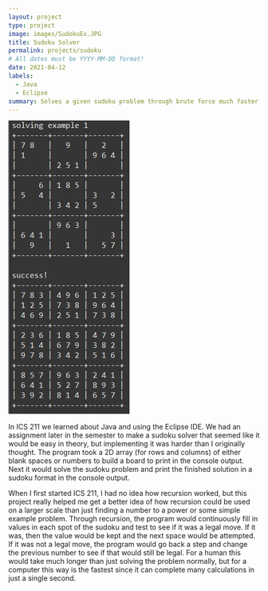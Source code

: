 ```yaml
---
layout: project
type: project
image: images/SudokuEx.JPG
title: Sudoku Solver
permalink: projects/sudoku
# All dates must be YYYY-MM-DD format!
date: 2021-04-12
labels:
  - Java
  - Eclipse
summary: Solves a given sudoku problem through brute force much faster than any human could.
---
```


<img class="ui medium right floated rounded image" src="../images/SudokuEx.JPG">

In ICS 211 we learned about Java and using the Eclipse IDE. We had an assignment later in the semester to make a sudoku solver that seemed like it would be easy in theory, but implementing it was harder than I originally thought. The program took a 2D array (for rows and columns) of either blank spaces or numbers to build a board to print in the console output. Next it would solve the sudoku problem and print the finished solution in a sudoku format in the console output. 

When I first started ICS 211, I had no idea how recursion worked, but this project really helped me get a better idea of how recursion could be used on a larger scale than just finding a number to a power or some simple example problem. Through recursion, the program would continuously fill in values in each spot of the sudoku and test to see if it was a legal move. If it was, then the value would be kept and the next space would be attempted. If it was not a legal move, the program would go back a step and change the previous number to see if that would still be legal. For a human this would take much longer than just solving the problem normally, but for a computer this way is the fastest since it can complete many calculations in just a single second. 
